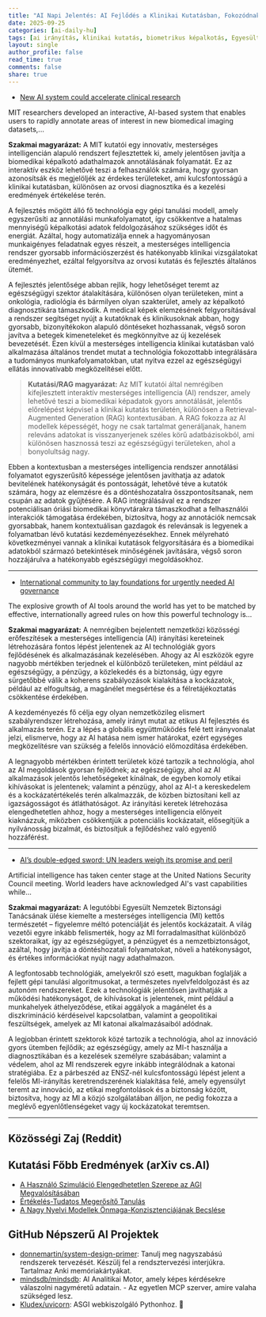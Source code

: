 ```yaml
---
title: "AI Napi Jelentés: AI Fejlődés a Klinikai Kutatásban, Fokozódnak a Kormányzati Viták, és az ENSZ Vezetői Az AI Hatásáról Beszélnek (2025-09-25)"
date: 2025-09-25
categories: [ai-daily-hu]
tags: [ai irányítás, klinikai kutatás, biometrikus képalkotás, Egyesült Nemzetek, technológiai politika, ai etika, nemzetközi együttműködés]
layout: single
author_profile: false
read_time: true
comments: false
share: true
---
```

- [New AI system could accelerate clinical research](https://news.mit.edu/2025/new-ai-system-could-accelerate-clinical-research-0925)

MIT researchers developed an interactive, AI-based system that enables users to rapidly annotate areas of interest in new biomedical imaging datasets,...

**Szakmai magyarázat:**
A MIT kutatói egy innovatív, mesterséges intelligencián alapuló rendszert fejlesztettek ki, amely jelentősen javítja a biomedikai képalkotó adathalmazok annotálásának folyamatát. Ez az interaktív eszköz lehetővé teszi a felhasználók számára, hogy gyorsan azonosítsák és megjelöljék az érdekes területeket, ami kulcsfontosságú a klinikai kutatásban, különösen az orvosi diagnosztika és a kezelési eredmények értékelése terén.

A fejlesztés mögött álló fő technológia egy gépi tanulási modell, amely egyszerűsíti az annotálási munkafolyamatot, így csökkentve a hatalmas mennyiségű képalkotási adatok feldolgozásához szükséges időt és energiát. Azáltal, hogy automatizálja ennek a hagyományosan munkaigényes feladatnak egyes részeit, a mesterséges intelligencia rendszer gyorsabb információszerzést és hatékonyabb klinikai vizsgálatokat eredményezhet, ezáltal felgyorsítva az orvosi kutatás és fejlesztés általános ütemét.

A fejlesztés jelentősége abban rejlik, hogy lehetőséget teremt az egészségügyi szektor átalakítására, különösen olyan területeken, mint a onkológia, radiológia és bármilyen olyan szakterület, amely az képalkotó diagnosztikára támaszkodik. A medical képek elemzésének felgyorsításával a rendszer segítséget nyújt a kutatóknak és klinikusoknak abban, hogy gyorsabb, bizonyítékokon alapuló döntéseket hozhassanak, végső soron javítva a betegek kimeneteleket és megkönnyítve az új kezelések bevezetését. Ezen kívül a mesterséges intelligencia klinikai kutatásban való alkalmazása általános trendet mutat a technológia fokozottabb integrálására a tudományos munkafolyamatokban, utat nyitva ezzel az egészségügyi ellátás innovatívabb megközelítései előtt.

> **Kutatási/RAG magyarázat:**
> Az MIT kutatói által nemrégiben kifejlesztett interaktív mesterséges intelligencia (AI) rendszer, amely lehetővé teszi a biomedikai képadatok gyors annotálását, jelentős előrelépést képvisel a klinikai kutatás területén, különösen a Retrieval-Augmented Generation (RAG) kontextusában. A RAG fokozza az AI modellek képességét, hogy ne csak tartalmat generáljanak, hanem releváns adatokat is visszanyerjenek széles körű adatbázisokból, ami különösen hasznossá teszi az egészségügyi területeken, ahol a bonyolultság nagy.

Ebben a kontextusban a mesterséges intelligencia rendszer annotálási folyamatot egyszerűsítő képessége jelentősen javíthatja az adatok bevitelének hatékonyságát és pontosságát, lehetővé téve a kutatók számára, hogy az elemzésre és a döntéshozatalra összpontosítsanak, nem csupán az adatok gyűjtésére. A RAG integrálásával ez a rendszer potenciálisan óriási biomedikai könyvtárakra támaszkodhat a felhasználói interakciók támogatása érdekében, biztosítva, hogy az annotációk nemcsak gyorsabbak, hanem kontextuálisan gazdagok és relevánsak is legyenek a folyamatban lévő kutatási kezdeményezésekhez. Ennek mélyreható következményei vannak a klinikai kutatások felgyorsítására és a biomedikai adatokból származó betekintések minőségének javítására, végső soron hozzájárulva a hatékonyabb egészségügyi megoldásokhoz.

---
- [International community to lay foundations for urgently needed AI governance](https://news.un.org/en/story/2025/09/1165898)

The explosive growth of AI tools around the world has yet to be matched by effective, internationally agreed rules on how this powerful technology is...

**Szakmai magyarázat:**
A nemrégiben bejelentett nemzetközi közösségi erőfeszítések a mesterséges intelligencia (AI) irányítási kereteinek létrehozására fontos lépést jelentenek az AI technológiák gyors fejlődésének és alkalmazásának kezelésében. Ahogy az AI eszközök egyre nagyobb mértékben terjednek el különböző területeken, mint például az egészségügy, a pénzügy, a közlekedés és a biztonság, úgy egyre sürgetőbbé válik a koherens szabályozások kialakítása a kockázatok, például az elfogultság, a magánélet megsértése és a félretájékoztatás csökkentése érdekében.

A kezdeményezés fő célja egy olyan nemzetközileg elismert szabályrendszer létrehozása, amely irányt mutat az etikus AI fejlesztés és alkalmazás terén. Ez a lépés a globális együttműködés felé tett irányvonalat jelzi, elismerve, hogy az AI hatása nem ismer határokat, ezért egységes megközelítésre van szükség a felelős innováció előmozdítása érdekében.

A legnagyobb mértékben érintett területek közé tartozik a technológia, ahol az AI megoldások gyorsan fejlődnek; az egészségügy, ahol az AI alkalmazások jelentős lehetőségeket kínálnak, de egyben komoly etikai kihívásokat is jelentenek; valamint a pénzügy, ahol az AI-t a kereskedelem és a kockázatértékelés terén alkalmazzák, de közben biztosítani kell az igazságosságot és átláthatóságot. Az irányítási keretek létrehozása elengedhetetlen ahhoz, hogy a mesterséges intelligencia előnyeit kiaknázzuk, miközben csökkentjük a potenciális kockázatait, elősegítjük a nyilvánosság bizalmát, és biztosítjuk a fejlődéshez való egyenlő hozzáférést.

---
- [AI’s double-edged sword: UN leaders weigh its promise and peril](https://apnews.com/article/artificial-intelligence-un-ai-5cb0f21feeb3e734cc0c25eab67fe26d)

Artificial intelligence has taken center stage at the United Nations Security Council meeting. World leaders have acknowledged AI's vast capabilities while...

**Szakmai magyarázat:**
A legutóbbi Egyesült Nemzetek Biztonsági Tanácsának ülése kiemelte a mesterséges intelligencia (MI) kettős természetét – figyelemre méltó potenciálját és jelentős kockázatait. A világ vezetői egyre inkább felismerték, hogy az MI forradalmasíthat különböző szektoraikat, így az egészségügyet, a pénzügyet és a nemzetbiztonságot, azáltal, hogy javítja a döntéshozatali folyamatokat, növeli a hatékonyságot, és értékes információkat nyújt nagy adathalmazon.

A legfontosabb technológiák, amelyekről szó esett, magukban foglalják a fejlett gépi tanulási algoritmusokat, a természetes nyelvfeldolgozást és az autonóm rendszereket. Ezek a technológiák jelentősen javíthatják a működési hatékonyságot, de kihívásokat is jelentenek, mint például a munkahelyek áthelyeződése, etikai aggályok a magánélet és a diszkrimináció kérdéseivel kapcsolatban, valamint a geopolitikai feszültségek, amelyek az MI katonai alkalmazásaiból adódnak.

A legjobban érintett szektorok közé tartozik a technológia, ahol az innováció gyors ütemben fejlődik; az egészségügy, amely az MI-t használja a diagnosztikában és a kezelések személyre szabásában; valamint a védelem, ahol az MI rendszerek egyre inkább integrálódnak a katonai stratégiába. Ez a párbeszéd az ENSZ-nél kulcsfontosságú lépést jelent a felelős MI-irányítás keretrendszerének kialakítása felé, amely egyensúlyt teremt az innováció, az etikai megfontolások és a biztonság között, biztosítva, hogy az MI a közjó szolgálatában álljon, ne pedig fokozza a meglévő egyenlőtlenségeket vagy új kockázatokat teremtsen.

---
## Közösségi Zaj (Reddit)

## Kutatási Főbb Eredmények (arXiv cs.AI)
- [A Használó Szimuláció Elengedhetetlen Szerepe az AGI Megvalósításában](https://arxiv.org/abs/2509.19456)
- [Értékelés-Tudatos Megerősítő Tanulás](https://arxiv.org/abs/2509.19464)
- [A Nagy Nyelvi Modellek Önmaga-Konzisztenciájának Becslése](https://arxiv.org/abs/2509.19489)

## GitHub Népszerű AI Projektek
- [donnemartin/system-design-primer](donnemartin/system-design-primer): Tanulj meg nagyszabású rendszerek tervezését. Készülj fel a rendsztervezési interjúkra. Tartalmaz Anki memóriakártyákat.
- [mindsdb/mindsdb](mindsdb/mindsdb): AI Analitikai Motor, amely képes kérdésekre válaszolni nagyméretű adatain. - Az egyetlen MCP szerver, amire valaha szükséged lesz.
- [Kludex/uvicorn](Kludex/uvicorn): ASGI webkiszolgáló Pythonhoz. 🦄